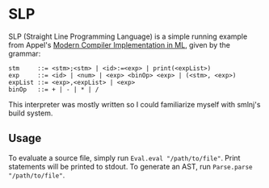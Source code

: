 # SLP #
SLP (Straight Line Programming Language) is a simple running example from Appel's [Modern Compiler Implementation in ML](https://www.cs.princeton.edu/~appel/modern/),
given by the grammar:
```
stm     ::= <stm>;<stm> | <id>:=<exp> | print(<expList>)
exp     ::= <id> | <num> | <exp> <binOp> <exp> | (<stm>, <exp>)
expList ::= <exp>,<expList> | <exp>
binOp   ::= + | - | * | /
```
This interpreter was mostly written so I could familiarize myself with smlnj's build system.

## Usage ##
To evaluate a source file, simply run `Eval.eval "/path/to/file"`. Print statements will be printed to stdout.
To generate an AST, run `Parse.parse "/path/to/file"`.
